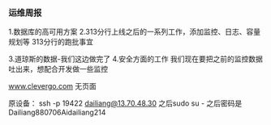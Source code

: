 ### 运维周报

1.数据库的高可用方案
2.313分行上线之后的一系列工作，添加监控、日志、容量规划等
  313分行的跑批事宜

3.道琼斯的数据-我们这边做完了
4.安全方面的工作
  我们现在要把之前的监控数据吐出来，想配合开发做一些监控


www.clevergo.com 无页面


原设备：
ssh -p 19422 dailiang@13.70.48.30
之后sudo su - 
之后密码是 Dailiang880706Aidailiang214

